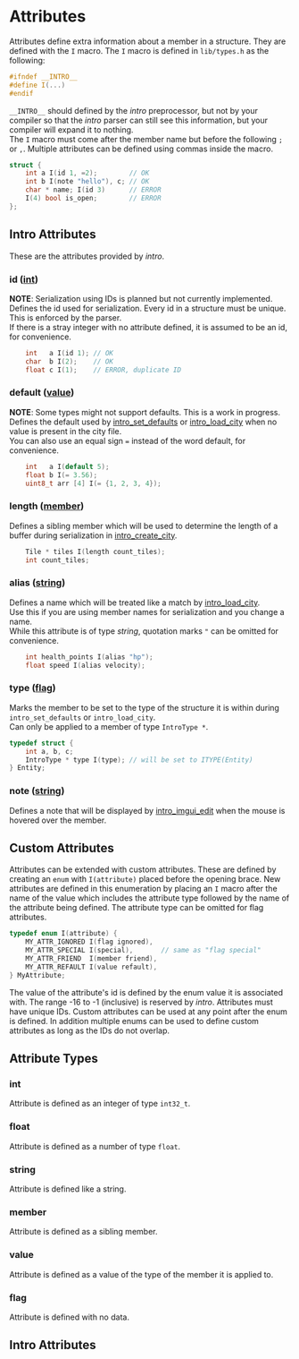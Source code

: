 # Attributes
Attributes define extra information about a member in a structure. They are defined with the `I` macro. The `I` macro is defined in `lib/types.h` as the following:
```C
#ifndef __INTRO__
#define I(...)
#endif
```

`__INTRO__` should defined by the *intro* preprocessor, but not by your compiler so that the *intro* parser can still see this information, but your compiler will expand it to nothing.    
The `I` macro must come after the member name but before the following `;` or `,`. Multiple attributes can be defined using commas inside the macro.    

```C
struct {
    int a I(id 1, =2);        // OK
    int b I(note "hello"), c; // OK
    char * name; I(id 3)      // ERROR
    I(4) bool is_open;        // ERROR
};
```

## Intro Attributes
These are the attributes provided by *intro*.

### id ([int](#int))
**NOTE**: Serialization using IDs is planned but not currently implemented.    
Defines the id used for serialization. Every id in a structure must be unique. This is enforced by the parser.    
If there is a stray integer with no attribute defined, it is assumed to be an id, for convenience.
```C
    int   a I(id 1); // OK
    char  b I(2);    // OK
    float c I(1);    // ERROR, duplicate ID
```

### default ([value](#value))
**NOTE**: Some types might not support defaults. This is a work in progress.    
Defines the default used by [intro\_set\_defaults](https://github.com/cyman-ide/introcity/doc/LIB.md#intro_set_defaults) or [intro\_load\_city](https://github.com/cyman-ide/introcity/doc/LIB.md#intro_load_city) when no value is present in the city file.    
You can also use an equal sign `=` instead of the word default, for convenience.

```C
    int   a I(default 5);
    float b I(= 3.56);
    uint8_t arr [4] I(= {1, 2, 3, 4});
```

### length ([member](#member))
Defines a sibling member which will be used to determine the length of a buffer during serialization in [intro\_create\_city](https://github.com/cyman-ide/introcity/doc/LIB.md#intro_create_city).
```C
    Tile * tiles I(length count_tiles);
    int count_tiles;
```

### alias ([string](#string))
Defines a name which will be treated like a match by [intro\_load\_city](https://github.com/cyman-ide/introcity/doc/LIB.md#intro_load_city).    
Use this if you are using member names for serialization and you change a name.    
While this attribute is of type *string*, quotation marks `"` can be omitted for convenience.
```C
    int health_points I(alias "hp");
    float speed I(alias velocity);
```

### type ([flag](#flag))
Marks the member to be set to the type of the structure it is within during `intro_set_defaults` or `intro_load_city`.    
Can only be applied to a member of type `IntroType *`.
```C
typedef struct {
    int a, b, c;
    IntroType * type I(type); // will be set to ITYPE(Entity)
} Entity;
```

### note ([string](#string))
Defines a note that will be displayed by [intro\_imgui\_edit]() when the mouse is hovered over the member.

## Custom Attributes
Attributes can be extended with custom attributes. These are defined by creating an `enum` with `I(attribute)` placed before the opening brace. New attributes are defined in this enumeration by placing an `I` macro after the name of the value which includes the attribute type followed by the name of the attribute being defined. The attribute type can be omitted for flag attributes.

```C
typedef enum I(attribute) {
    MY_ATTR_IGNORED I(flag ignored),
    MY_ATTR_SPECIAL I(special),       // same as "flag special"
    MY_ATTR_FRIEND  I(member friend),
    MY_ATTR_REFAULT I(value refault),
} MyAttribute;
```

The value of the attribute's id is defined by the enum value it is associated with. The range -16 to -1 (inclusive) is reserved by *intro*. Attributes must have unique IDs. Custom attributes can be used at any point after the enum is defined. In addition multiple enums can be used to define custom attributes as long as the IDs do not overlap.

## Attribute Types

### int
Attribute is defined as an integer of type `int32_t`.

### float
Attribute is defined as a number of type `float`.

### string
Attribute is defined like a string.

### member
Attribute is defined as a sibling member.

### value
Attribute is defined as a value of the type of the member it is applied to.

### flag
Attribute is defined with no data.

## Intro Attributes
